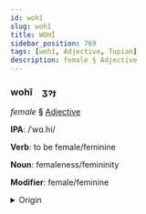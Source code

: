 ```yaml
---
id: wohî
slug: wohî
title: WOHÎ
sidebar_position: 769
tags: [wohî, Adjective, Tupian]
description: female § Adjective
---
```


### wohî&emsp;<span kind="abugida">ʒɂɟ</span>

*female* **§** [Adjective](../../tags/Adjective)

**IPA**: /ˈwɑ.hi/

**Verb**: to be female/feminine

**Noun**: femaleness/femininity

**Modifier**: female/feminine

<details>
    <summary>Origin</summary>
    Guajá wahy [wahy]<br/>
    <em>Tupian Language Family</em>
</details>